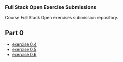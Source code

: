 ### Full Stack Open Exercise Submissions

Course Full Stack Open exercises submission repository. 

## Part 0
- [exercise 0.4](https://github.com/miahro/FSO/blob/master/part0/04_New_note_diagram.md)
- [exercise 0.5](https://github.com/miahro/FSO/blob/master/part0/05_SPA_diagram.md)
- [exercise 0.6](https://github.com/miahro/FSO/blob/master/part0/06_New_note_SPA_diagram.md)